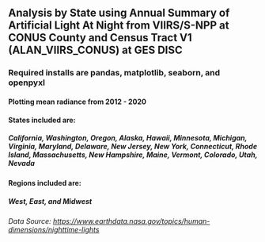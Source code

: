 ## Analysis by State using Annual Summary of Artificial Light At Night from VIIRS/S-NPP at CONUS County and Census Tract V1 (ALAN_VIIRS_CONUS) at GES DISC

### Required installs are pandas, matplotlib, seaborn, and openpyxl
#### Plotting mean radiance from 2012 - 2020

#### States included are:
##### California, Washington, Oregon, Alaska, Hawaii, Minnesota, Michigan, Virginia, Maryland, Delaware, New Jersey, New York, Connecticut, Rhode Island, Massachusetts, New Hampshire, Maine, Vermont, Colorado, Utah, Nevada

#### Regions included are:
##### West, East, and Midwest

###### Data Source: https://www.earthdata.nasa.gov/topics/human-dimensions/nighttime-lights

